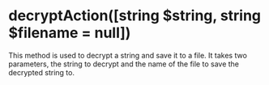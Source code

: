 # decryptAction([string $string, string $filename = null])
This method is used to decrypt a string and save it to a file. It takes two parameters, the string to decrypt and the name of the file to save the decrypted string to.

